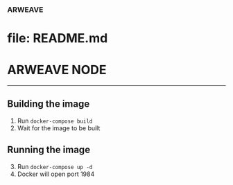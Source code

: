 ### ARWEAVE ####
# file: README.md
# ARWEAVE NODE

----
## Building the image

1. Run `docker-compose build`
2. Wait for the image to be built

## Running the image

3. Run `docker-compose up -d`
4. Docker will open port 1984
